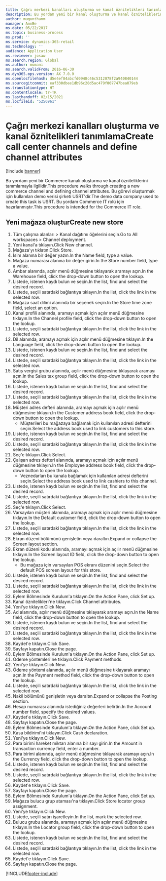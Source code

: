 ```yaml
---
title: Çağrı merkezi kanalları oluşturma ve kanal öznitelikleri tanımlama
description: Bu yordam yeni bir kanal oluşturma ve kanal özniteliklerini tanımlamayla ilgilidir.
author: mugunthanm
manager: AnnBe
ms.date: 05/22/2017
ms.topic: business-process
ms.prod: ''
ms.service: dynamics-365-retail
ms.technology: ''
audience: Application User
ms.reviewer: josaw
ms.search.region: Global
ms.author: mumani
ms.search.validFrom: 2016-06-30
ms.dyn365.ops.version: AX 7.0.0
ms.openlocfilehash: d5e4ef84abcfd0948c46c5312078f2a940840144
ms.sourcegitcommit: eaf330dbee1db96c20d5ac479f007747bea079eb
ms.translationtype: HT
ms.contentlocale: tr-TR
ms.lasthandoff: 02/15/2021
ms.locfileid: "5256961"
---
```

# <a name="create-call-center-channels-and-define-channel-attributes"></a><span data-ttu-id="9770d-103">Çağrı merkezi kanalları oluşturma ve kanal öznitelikleri tanımlama</span><span class="sxs-lookup"><span data-stu-id="9770d-103">Create call center channels and define channel attributes</span></span>

[!include [banner](../includes/banner.md)]

<span data-ttu-id="9770d-104">Bu yordam yeni bir Commerce kanalı oluşturma ve kanal özniteliklerini tanımlamayla ilgilidir.</span><span class="sxs-lookup"><span data-stu-id="9770d-104">This procedure walks through creating a new commerce channel and defining channel attributes.</span></span> <span data-ttu-id="9770d-105">Bu görevi oluşturmak için kullanılan demo verisi şirketi USRT'dir.</span><span class="sxs-lookup"><span data-stu-id="9770d-105">The demo data company used to create this task is USRT.</span></span> <span data-ttu-id="9770d-106">Bu yordam Commerce IT rolü için hazırlanmıştır.</span><span class="sxs-lookup"><span data-stu-id="9770d-106">This procedure is intended for the Commerce IT role.</span></span>


## <a name="create-new-store"></a><span data-ttu-id="9770d-107">Yeni mağaza oluştur</span><span class="sxs-lookup"><span data-stu-id="9770d-107">Create new store</span></span>
1. <span data-ttu-id="9770d-108">Tüm çalışma alanları > Kanal dağıtımı öğelerini seçin.</span><span class="sxs-lookup"><span data-stu-id="9770d-108">Go to All workspaces > Channel deployment.</span></span>
2. <span data-ttu-id="9770d-109">Yeni kanal'a tıklayın.</span><span class="sxs-lookup"><span data-stu-id="9770d-109">Click New channel.</span></span>
3. <span data-ttu-id="9770d-110">Mağaza'yı tıklatın.</span><span class="sxs-lookup"><span data-stu-id="9770d-110">Click Store.</span></span>
4. <span data-ttu-id="9770d-111">İsim alanına bir değer yazın.</span><span class="sxs-lookup"><span data-stu-id="9770d-111">In the Name field, type a value.</span></span>
5. <span data-ttu-id="9770d-112">Mağaza numarası alanına bir değer girin.</span><span class="sxs-lookup"><span data-stu-id="9770d-112">In the Store number field, type a value.</span></span>
6. <span data-ttu-id="9770d-113">Ambar alanında, açılır menü düğmesine tıklayarak aramayı açın.</span><span class="sxs-lookup"><span data-stu-id="9770d-113">In the Warehouse field, click the drop-down button to open the lookup.</span></span>
7. <span data-ttu-id="9770d-114">Listede, istenen kaydı bulun ve seçin.</span><span class="sxs-lookup"><span data-stu-id="9770d-114">In the list, find and select the desired record.</span></span>
8. <span data-ttu-id="9770d-115">Listede, seçili satırdaki bağlantıya tıklayın.</span><span class="sxs-lookup"><span data-stu-id="9770d-115">In the list, click the link in the selected row.</span></span>
9. <span data-ttu-id="9770d-116">Mağaza saat dilimi alanında bir seçenek seçin.</span><span class="sxs-lookup"><span data-stu-id="9770d-116">In the Store time zone field, select an option.</span></span>
10. <span data-ttu-id="9770d-117">Kanal profili alanında, aramayı açmak için açılır menü düğmesine tıklayın.</span><span class="sxs-lookup"><span data-stu-id="9770d-117">In the Channel profile field, click the drop-down button to open the lookup.</span></span>
11. <span data-ttu-id="9770d-118">Listede, seçili satırdaki bağlantıya tıklayın.</span><span class="sxs-lookup"><span data-stu-id="9770d-118">In the list, click the link in the selected row.</span></span>
12. <span data-ttu-id="9770d-119">Dil alanında, aramayı açmak için açılır menü düğmesine tıklayın.</span><span class="sxs-lookup"><span data-stu-id="9770d-119">In the Language field, click the drop-down button to open the lookup.</span></span>
13. <span data-ttu-id="9770d-120">Listede, istenen kaydı bulun ve seçin.</span><span class="sxs-lookup"><span data-stu-id="9770d-120">In the list, find and select the desired record.</span></span>
14. <span data-ttu-id="9770d-121">Listede, seçili satırdaki bağlantıya tıklayın.</span><span class="sxs-lookup"><span data-stu-id="9770d-121">In the list, click the link in the selected row.</span></span>
15. <span data-ttu-id="9770d-122">Satış vergisi grubu alanında, açılır menü düğmesine tıklayarak aramayı açın.</span><span class="sxs-lookup"><span data-stu-id="9770d-122">In the Sales tax group field, click the drop-down button to open the lookup.</span></span>
16. <span data-ttu-id="9770d-123">Listede, istenen kaydı bulun ve seçin.</span><span class="sxs-lookup"><span data-stu-id="9770d-123">In the list, find and select the desired record.</span></span>
17. <span data-ttu-id="9770d-124">Listede, seçili satırdaki bağlantıya tıklayın.</span><span class="sxs-lookup"><span data-stu-id="9770d-124">In the list, click the link in the selected row.</span></span>
18. <span data-ttu-id="9770d-125">Müşteri adres defteri alanında, aramayı açmak için açılır menü düğmesine tıklayın.</span><span class="sxs-lookup"><span data-stu-id="9770d-125">In the Customer address book field, click the drop-down button to open the lookup.</span></span>
    * <span data-ttu-id="9770d-126">Müşterileri bu mağazaya bağlamak için kullanılan adresi defterini seçin.</span><span class="sxs-lookup"><span data-stu-id="9770d-126">Select the address book used to link customers to this store.</span></span>  
19. <span data-ttu-id="9770d-127">Listede, istenen kaydı bulun ve seçin.</span><span class="sxs-lookup"><span data-stu-id="9770d-127">In the list, find and select the desired record.</span></span>
20. <span data-ttu-id="9770d-128">Listede, seçili satırdaki bağlantıya tıklayın.</span><span class="sxs-lookup"><span data-stu-id="9770d-128">In the list, click the link in the selected row.</span></span>
21. <span data-ttu-id="9770d-129">Seç'e tıklayın.</span><span class="sxs-lookup"><span data-stu-id="9770d-129">Click Select.</span></span>
22. <span data-ttu-id="9770d-130">Çalışan adres defteri alanında, aramayı açmak için açılır menü düğmesine tıklayın.</span><span class="sxs-lookup"><span data-stu-id="9770d-130">In the Employee address book field, click the drop-down button to open the lookup.</span></span>
    * <span data-ttu-id="9770d-131">Veznedarları bu kanala bağlamak için kullanılan adresi defterini seçin.</span><span class="sxs-lookup"><span data-stu-id="9770d-131">Select the address book used to link cashiers to this channel.</span></span>  
23. <span data-ttu-id="9770d-132">Listede, istenen kaydı bulun ve seçin.</span><span class="sxs-lookup"><span data-stu-id="9770d-132">In the list, find and select the desired record.</span></span>
24. <span data-ttu-id="9770d-133">Listede, seçili satırdaki bağlantıya tıklayın.</span><span class="sxs-lookup"><span data-stu-id="9770d-133">In the list, click the link in the selected row.</span></span>
25. <span data-ttu-id="9770d-134">Seç'e tıklayın.</span><span class="sxs-lookup"><span data-stu-id="9770d-134">Click Select.</span></span>
26. <span data-ttu-id="9770d-135">Varsayılan müşteri alanında, aramayı açmak için açılır menü düğmesine tıklayın.</span><span class="sxs-lookup"><span data-stu-id="9770d-135">In the Default customer field, click the drop-down button to open the lookup.</span></span>
27. <span data-ttu-id="9770d-136">Listede, seçili satırdaki bağlantıya tıklayın.</span><span class="sxs-lookup"><span data-stu-id="9770d-136">In the list, click the link in the selected row.</span></span>
28. <span data-ttu-id="9770d-137">Ekran düzeni bölümünü genişletin veya daraltın.</span><span class="sxs-lookup"><span data-stu-id="9770d-137">Expand or collapse the Screen layout section.</span></span>
29. <span data-ttu-id="9770d-138">Ekran düzeni kodu alanında, aramayı açmak için açılır menü düğmesine tıklayın.</span><span class="sxs-lookup"><span data-stu-id="9770d-138">In the Screen layout ID field, click the drop-down button to open the lookup.</span></span>
    * <span data-ttu-id="9770d-139">Bu mağaza için varsayılan POS ekranı düzenini seçin.</span><span class="sxs-lookup"><span data-stu-id="9770d-139">Select the default POS screen layout for this store.</span></span>  
30. <span data-ttu-id="9770d-140">Listede, istenen kaydı bulun ve seçin.</span><span class="sxs-lookup"><span data-stu-id="9770d-140">In the list, find and select the desired record.</span></span>
31. <span data-ttu-id="9770d-141">Listede, seçili satırdaki bağlantıya tıklayın.</span><span class="sxs-lookup"><span data-stu-id="9770d-141">In the list, click the link in the selected row.</span></span>
32. <span data-ttu-id="9770d-142">Eylem Bölmesinde Kurulum'a tıklayın.</span><span class="sxs-lookup"><span data-stu-id="9770d-142">On the Action Pane, click Set up.</span></span>
33. <span data-ttu-id="9770d-143">Kanal öznitelikleri'ne tıklayın.</span><span class="sxs-lookup"><span data-stu-id="9770d-143">Click Channel attributes.</span></span>
34. <span data-ttu-id="9770d-144">Yeni'ye tıklayın.</span><span class="sxs-lookup"><span data-stu-id="9770d-144">Click New.</span></span>
35. <span data-ttu-id="9770d-145">Ad alanında, açılır menü düğmesine tıklayarak aramayı açın.</span><span class="sxs-lookup"><span data-stu-id="9770d-145">In the Name field, click the drop-down button to open the lookup.</span></span>
36. <span data-ttu-id="9770d-146">Listede, istenen kaydı bulun ve seçin.</span><span class="sxs-lookup"><span data-stu-id="9770d-146">In the list, find and select the desired record.</span></span>
37. <span data-ttu-id="9770d-147">Listede, seçili satırdaki bağlantıya tıklayın.</span><span class="sxs-lookup"><span data-stu-id="9770d-147">In the list, click the link in the selected row.</span></span>
38. <span data-ttu-id="9770d-148">Kaydet'e tıklayın.</span><span class="sxs-lookup"><span data-stu-id="9770d-148">Click Save.</span></span>
39. <span data-ttu-id="9770d-149">Sayfayı kapatın.</span><span class="sxs-lookup"><span data-stu-id="9770d-149">Close the page.</span></span>
40. <span data-ttu-id="9770d-150">Eylem Bölmesinde Kurulum'a tıklayın.</span><span class="sxs-lookup"><span data-stu-id="9770d-150">On the Action Pane, click Set up.</span></span>
41. <span data-ttu-id="9770d-151">Ödeme yöntemleri'ne tıklayın.</span><span class="sxs-lookup"><span data-stu-id="9770d-151">Click Payment methods.</span></span>
42. <span data-ttu-id="9770d-152">Yeni'ye tıklayın.</span><span class="sxs-lookup"><span data-stu-id="9770d-152">Click New.</span></span>
43. <span data-ttu-id="9770d-153">Ödeme yöntemi alanında, açılır menü düğmesine tıklayarak aramayı açın.</span><span class="sxs-lookup"><span data-stu-id="9770d-153">In the Payment method field, click the drop-down button to open the lookup.</span></span>
44. <span data-ttu-id="9770d-154">Listede, seçili satırdaki bağlantıya tıklayın.</span><span class="sxs-lookup"><span data-stu-id="9770d-154">In the list, click the link in the selected row.</span></span>
45. <span data-ttu-id="9770d-155">Nakil bölümünü genişletin veya daraltın.</span><span class="sxs-lookup"><span data-stu-id="9770d-155">Expand or collapse the Posting section.</span></span>
46. <span data-ttu-id="9770d-156">Hesap numarası alanında istediğiniz değerleri belirtin.</span><span class="sxs-lookup"><span data-stu-id="9770d-156">In the Account number field, specify the desired values.</span></span>
47. <span data-ttu-id="9770d-157">Kaydet'e tıklayın.</span><span class="sxs-lookup"><span data-stu-id="9770d-157">Click Save.</span></span>
48. <span data-ttu-id="9770d-158">Sayfayı kapatın.</span><span class="sxs-lookup"><span data-stu-id="9770d-158">Close the page.</span></span>
49. <span data-ttu-id="9770d-159">Eylem Bölmesinde Kurulum'a tıklayın.</span><span class="sxs-lookup"><span data-stu-id="9770d-159">On the Action Pane, click Set up.</span></span>
50. <span data-ttu-id="9770d-160">Kasa bildirimi'ni tıklayın.</span><span class="sxs-lookup"><span data-stu-id="9770d-160">Click Cash declaration.</span></span>
51. <span data-ttu-id="9770d-161">Yeni'ye tıklayın.</span><span class="sxs-lookup"><span data-stu-id="9770d-161">Click New.</span></span>
52. <span data-ttu-id="9770d-162">Para birimi hareket miktarı alanına bir sayı girin.</span><span class="sxs-lookup"><span data-stu-id="9770d-162">In the Amount in transaction currency field, enter a number.</span></span>
53. <span data-ttu-id="9770d-163">Para birimi alanında, açılır menü düğmesine tıklayarak aramayı açın.</span><span class="sxs-lookup"><span data-stu-id="9770d-163">In the Currency field, click the drop-down button to open the lookup.</span></span>
54. <span data-ttu-id="9770d-164">Listede, istenen kaydı bulun ve seçin.</span><span class="sxs-lookup"><span data-stu-id="9770d-164">In the list, find and select the desired record.</span></span>
55. <span data-ttu-id="9770d-165">Listede, seçili satırdaki bağlantıya tıklayın.</span><span class="sxs-lookup"><span data-stu-id="9770d-165">In the list, click the link in the selected row.</span></span>
56. <span data-ttu-id="9770d-166">Kaydet'e tıklayın.</span><span class="sxs-lookup"><span data-stu-id="9770d-166">Click Save.</span></span>
57. <span data-ttu-id="9770d-167">Sayfayı kapatın.</span><span class="sxs-lookup"><span data-stu-id="9770d-167">Close the page.</span></span>
58. <span data-ttu-id="9770d-168">Eylem Bölmesinde Kurulum'a tıklayın.</span><span class="sxs-lookup"><span data-stu-id="9770d-168">On the Action Pane, click Set up.</span></span>
59. <span data-ttu-id="9770d-169">Mağaza bulucu grup ataması'na tıklayın.</span><span class="sxs-lookup"><span data-stu-id="9770d-169">Click Store locator group assignment.</span></span>
60. <span data-ttu-id="9770d-170">Yeni'ye tıklayın.</span><span class="sxs-lookup"><span data-stu-id="9770d-170">Click New.</span></span>
61. <span data-ttu-id="9770d-171">Listede, seçili satırı işaretleyin.</span><span class="sxs-lookup"><span data-stu-id="9770d-171">In the list, mark the selected row.</span></span>
62. <span data-ttu-id="9770d-172">Bulucu grubu alanında, aramayı açmak için açılır menü düğmesine tıklayın.</span><span class="sxs-lookup"><span data-stu-id="9770d-172">In the Locator group field, click the drop-down button to open the lookup.</span></span>
63. <span data-ttu-id="9770d-173">Listede, istenen kaydı bulun ve seçin.</span><span class="sxs-lookup"><span data-stu-id="9770d-173">In the list, find and select the desired record.</span></span>
64. <span data-ttu-id="9770d-174">Listede, seçili satırdaki bağlantıya tıklayın.</span><span class="sxs-lookup"><span data-stu-id="9770d-174">In the list, click the link in the selected row.</span></span>
65. <span data-ttu-id="9770d-175">Kaydet'e tıklayın.</span><span class="sxs-lookup"><span data-stu-id="9770d-175">Click Save.</span></span>
66. <span data-ttu-id="9770d-176">Sayfayı kapatın.</span><span class="sxs-lookup"><span data-stu-id="9770d-176">Close the page.</span></span>



[!INCLUDE[footer-include](../../includes/footer-banner.md)]